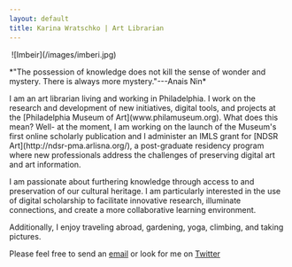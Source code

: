 ```yaml
---
layout: default
title: Karina Wratschko | Art Librarian
---
```

<img class="homeimage">
![Imbeir](/images/imberi.jpg)  
</img>
<p class="quotetext">
*"The possession of knowledge does not kill the sense of wonder and mystery. There is always more mystery."---Anais Nin*  
</p>
<p class="intro">
I am an art librarian living and working in Philadelphia. I work on the research and development of new initiatives, digital tools, and projects at the [Philadelphia Museum of Art](www.philamuseum.org). What does this mean? Well- at the moment, I am working on the launch of the Museum's first online scholarly publication and I administer an IMLS grant for [NDSR Art](http://ndsr-pma.arlisna.org/), a post-graduate residency program where new professionals address the challenges of preserving digital art and art information. 

I am passionate about furthering knowledge through access to and preservation of our cultural heritage. 
I am particularly interested in the use of digital scholarship to facilitate innovative research, illuminate connections, 
and create a more collaborative learning environment. 

Additionally, I enjoy traveling abroad, gardening, yoga, climbing, and taking pictures. 

Please feel free to send an [email](mailto:karina.wratschko@gmail.com) or look for me on [Twitter](https://twitter.com/karinanw)
</p>

